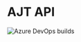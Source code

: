 # AJT API

![Azure DevOps builds](https://img.shields.io/azure-devops/build/ajtatum/74a95687-061a-4ed9-b531-5d76ab8d8ef2/13)